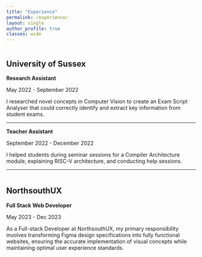 ```yaml
---
title: "Experience"
permalink: /experience/
layout: single
author_profile: true
classes: wide
---
```


<div class="experience">
  <div class="experience__item">
    <div class="experience__logo">
      <img src="/assets/images/university-logo.jpg" alt="">
    </div>
    <div class="experience__content">
      <h2 class="experience__title">University of Sussex</h2>
      <div class="experience__subsection">
        <p class="experience__position"><strong>Research Assistant</strong></p>
        <p class="experience__date">May 2022 - September 2022</p>
        <div class="experience__description">
          <p>I researched novel concepts in Computer Vision to create an Exam Script Analyser that could correctly identify and extract key information from student exams.</p>
        </div>
      </div>
      <hr class="experience__divider">
      <div class="experience__subsection">
        <p class="experience__position"><strong>Teacher Assistant</strong></p>
        <p class="experience__date">September 2022 - December 2022</p>
        <div class="experience__description">
          <p>I helped students during seminar sessions for a Compiler Architecture module, explaining RISC-V architecture, and conducting help sessions.</p>
        </div>
      </div>
    </div>
  </div>
  <hr class="experience__section-divider">
  <div class="experience__item">
    <div class="experience__logo">
      <img src="/assets/images/company3-logo.jpg" alt="">
    </div>
    <div class="experience__content">
      <h2 class="experience__title">NorthsouthUX</h2>
      <p class="experience__position"><strong>Full Stack Web Developer</strong></p>
      <p class="experience__date">May 2023 - Dec 2023</p>
      <div class="experience__description">
        <p>As a Full-stack Developer at NorthsouthUX, my primary responsibility involves transforming Figma design specifications into fully functional websites, ensuring the accurate implementation of visual concepts while maintaining optimal user experience standards.</p>
      </div>
    </div>
  </div>
</div>
